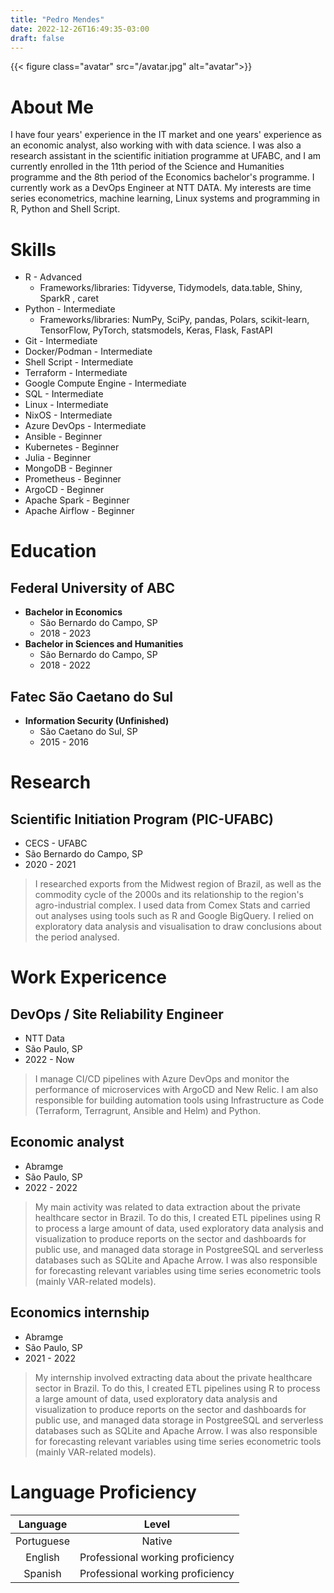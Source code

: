 ```yaml
---
title: "Pedro Mendes"
date: 2022-12-26T16:49:35-03:00
draft: false
---
```


{{< figure class="avatar" src="/avatar.jpg" alt="avatar">}}

<link rel="stylesheet" href="https://cdn.jsdelivr.net/gh/devicons/devicon@v2.15.1/devicon.min.css">

<!-- # Pedro Mendes -->

<!-- <i class="fas fa-envelope"></i> pedrohrmendes@proton.me   -->
<!-- <i class="fab fa-github"></i> https://github.com/phrmendes/   -->
<!-- <i class="fab fa-linkedin"></i> [Pedro Mendes](https://www.linkedin.com/in/pedro-mendes-b9983b13a/) -->

# <i class="fas fa-user"></i> About Me 

I have four years' experience in the IT market and one years' experience as an economic analyst, also working with with data science. I was also a research assistant in the scientific initiation programme at UFABC, and I am currently enrolled in the 11th period of the Science and Humanities programme and the 8th period of the Economics bachelor's programme. I currently work as a DevOps Engineer at NTT DATA. My interests are time series econometrics, machine learning, Linux systems and programming in R, Python and Shell Script.

# <i class="fas fa-hammer"></i> Skills

- <i class="fab fa-r-project"></i> R - Advanced  
  - Frameworks/libraries: Tidyverse, Tidymodels, data.table, Shiny, SparkR , caret
- <i class="fab fa-python"></i> Python - Intermediate
  - Frameworks/libraries: NumPy, SciPy, pandas, Polars, scikit-learn, TensorFlow, PyTorch, statsmodels, Keras, Flask, FastAPI
- <i class="fab fa-git"></i> Git - Intermediate
- <i class="fab fa-docker"></i> <i class="devicon-podman-plain"></i> Docker/Podman - Intermediate
- <i class="devicon-bash-plain"></i> Shell Script - Intermediate
- <i class="devicon-terraform-plain"></i> Terraform - Intermediate 
- <i class="devicon-googlecloud-plain"></i> Google Compute Engine - Intermediate
- <i class="fas fa-database"></i> SQL - Intermediate
- <i class="fab fa-linux"></i> Linux - Intermediate
- <i class="devicon-nixos-plain"></i> NixOS - Intermediate
- <i class="devicon-azure-plain"></i> Azure DevOps - Intermediate
- <i class="devicon-ansible-plain"></i> Ansible - Beginner
- <i class="devicon-kubernetes-plain"></i> Kubernetes - Beginner
- <i class="devicon-julia-plain"></i> Julia - Beginner
- <i class="devicon-mongodb-plain"></i> MongoDB - Beginner
- <i class="devicon-prometheus-original"></i> Prometheus - Beginner
- <i class="devicon-argocd-plain"></i> ArgoCD - Beginner
- <i class="devicon-apache-plain"></i> Apache Spark - Beginner
- <i class="devicon-apache-plain"></i> Apache Airflow - Beginner

# <i class="fas fa-graduation-cap"></i> Education 

## Federal University of ABC

- **Bachelor in Economics**
  - São Bernardo do Campo, SP
  - 2018 - 2023
- **Bachelor in Sciences and Humanities**
  - São Bernardo do Campo, SP
  - 2018 - 2022

## Fatec São Caetano do Sul
- **Information Security (Unfinished)**
  - São Caetano do Sul, SP
  - 2015 - 2016

# <i class="fas fa-book"></i> Research 

## Scientific Initiation Program (PIC-UFABC)

- CECS - UFABC
- São Bernardo do Campo, SP
- 2020 - 2021

> I researched exports from the Midwest region of Brazil, as well as the commodity cycle of the 2000s and its relationship to the region's agro-industrial complex. I used data from Comex Stats and carried out analyses using tools such as R and Google BigQuery. I relied on exploratory data analysis and visualisation to draw conclusions about the period analysed.

# <i class="fas fa-briefcase"></i> Work Expericence

## DevOps / Site Reliability Engineer

- NTT Data
- São Paulo, SP
- 2022 - Now

> I manage CI/CD pipelines with Azure DevOps and monitor the performance of microservices with ArgoCD and New Relic. I am also responsible for building automation tools using Infrastructure as Code (Terraform, Terragrunt, Ansible and Helm) and Python.

## Economic analyst

- Abramge
- São Paulo, SP
- 2022 - 2022

> My main activity was related to data extraction about the private healthcare sector in Brazil. To do this, I created ETL pipelines using R to process a large amount of data, used exploratory data analysis and visualization to produce reports on the sector and dashboards for public use, and managed data storage in PostgreeSQL and serverless databases such as SQLite and Apache Arrow. I was also responsible for forecasting relevant variables using time series econometric tools (mainly VAR-related models).

## Economics internship

- Abramge
- São Paulo, SP
- 2021 - 2022

> My internship involved extracting data about the private healthcare sector in Brazil. To do this, I created ETL pipelines using R to process a large amount of data, used exploratory data analysis and visualization to produce reports on the sector and dashboards for public use, and managed data storage in PostgreeSQL and serverless databases such as SQLite and Apache Arrow. I was also responsible for forecasting relevant variables using time series econometric tools (mainly VAR-related models).

# <i class="fas fa-language"></i> Language Proficiency

| Language   | Level                            |
| :--------: | :------------------------------: |
| Portuguese | Native                           |
| English    | Professional working proficiency |
| Spanish    | Professional working proficiency |
